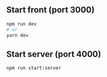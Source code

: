 
## Start front (port 3000)

```bash
npm run dev
# or
yarn dev
```

## Start server (port 4000)

```bash
npm run start:server
```
